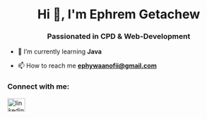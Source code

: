 <h1 align="center">Hi 👋, I'm Ephrem Getachew</h1>
<h3 align="center">Passionated in CPD & Web-Development</h3>

- 🌱 I’m currently learning **Java**

- 📫 How to reach me **ephywaanofii@gmail.com**

<h3 align="left">Connect with me:</h3>
<p align="left">
<a href="https://linkedin.com/in/linkedin.com/in/ephrem-getachew-epha-" target="blank"><img align="center" src="https://raw.githubusercontent.com/rahuldkjain/github-profile-readme-generator/master/src/images/icons/Social/linked-in-alt.svg" alt="linkedin.com/in/ephrem-getachew-epha-" height="30" width="40" /></a>
</p>

